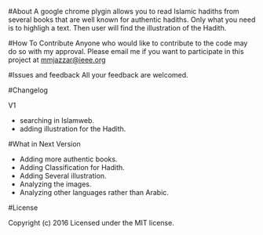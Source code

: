 #About
A google chrome plygin allows you to read Islamic hadiths from several books that are well known for authentic hadiths.
Only what you need is to  highligh a text. Then user will find the illustration of the Hadith.


#How To Contribute
Anyone who would like to contribute to the code may do so with my approval. Please email me if you want to participate in this project at mmjazzar@ieee.org


#Issues and feedback
All your feedback are welcomed.

#Changelog  

V1
- searching in Islamweb.
- adding illustration for the Hadith.

#What in Next Version
- Adding more authentic books.
- Adding Classification for Hadith.
- Adding Several illustration.
- Analyzing the images.
- Analyzing other languages rather than Arabic.


#License

Copyright (c) 2016 Licensed under the MIT license.



